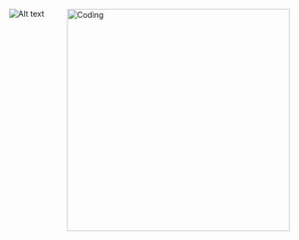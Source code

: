 ![Alt text](https://spotify-recently-played-readme.vercel.app/api?user=lyvdjdd87qe40d0jh751739qi&count=3) <img align="right" alt="Coding" width="400" src="add your link 
  here">

